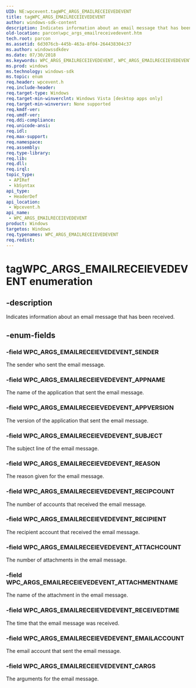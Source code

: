 ```yaml
---
UID: NE:wpcevent.tagWPC_ARGS_EMAILRECEIEVEDEVENT
title: tagWPC_ARGS_EMAILRECEIEVEDEVENT
author: windows-sdk-content
description: Indicates information about an email message that has been received.
old-location: parcon\wpc_args_emailreceivedevent.htm
tech.root: parcon
ms.assetid: 6d3076cb-445b-463a-8f04-264438304c37
ms.author: windowssdkdev
ms.date: 07/30/2018
ms.keywords: WPC_ARGS_EMAILRECEIEVEDEVENT, WPC_ARGS_EMAILRECEIEVEDEVENT enumeration, WPC_ARGS_EMAILRECEIEVEDEVENT_APPNAME, WPC_ARGS_EMAILRECEIEVEDEVENT_APPVERSION, WPC_ARGS_EMAILRECEIEVEDEVENT_ATTACHCOUNT, WPC_ARGS_EMAILRECEIEVEDEVENT_ATTACHMENTNAME, WPC_ARGS_EMAILRECEIEVEDEVENT_CARGS, WPC_ARGS_EMAILRECEIEVEDEVENT_EMAILACCOUNT, WPC_ARGS_EMAILRECEIEVEDEVENT_REASON, WPC_ARGS_EMAILRECEIEVEDEVENT_RECEIVEDTIME, WPC_ARGS_EMAILRECEIEVEDEVENT_RECIPCOUNT, WPC_ARGS_EMAILRECEIEVEDEVENT_RECIPIENT, WPC_ARGS_EMAILRECEIEVEDEVENT_SENDER, WPC_ARGS_EMAILRECEIEVEDEVENT_SUBJECT, WPC_ARGS_EMAILRECEIVEDEVENT, parcon.wpc_args_emailreceivedevent, tagWPC_ARGS_EMAILRECEIEVEDEVENT, wpcevent/WPC_ARGS_EMAILRECEIEVEDEVENT, wpcevent/WPC_ARGS_EMAILRECEIEVEDEVENT_APPNAME, wpcevent/WPC_ARGS_EMAILRECEIEVEDEVENT_APPVERSION, wpcevent/WPC_ARGS_EMAILRECEIEVEDEVENT_ATTACHCOUNT, wpcevent/WPC_ARGS_EMAILRECEIEVEDEVENT_ATTACHMENTNAME, wpcevent/WPC_ARGS_EMAILRECEIEVEDEVENT_CARGS, wpcevent/WPC_ARGS_EMAILRECEIEVEDEVENT_EMAILACCOUNT, wpcevent/WPC_ARGS_EMAILRECEIEVEDEVENT_REASON, wpcevent/WPC_ARGS_EMAILRECEIEVEDEVENT_RECEIVEDTIME, wpcevent/WPC_ARGS_EMAILRECEIEVEDEVENT_RECIPCOUNT, wpcevent/WPC_ARGS_EMAILRECEIEVEDEVENT_RECIPIENT, wpcevent/WPC_ARGS_EMAILRECEIEVEDEVENT_SENDER, wpcevent/WPC_ARGS_EMAILRECEIEVEDEVENT_SUBJECT
ms.prod: windows
ms.technology: windows-sdk
ms.topic: enum
req.header: wpcevent.h
req.include-header: 
req.target-type: Windows
req.target-min-winverclnt: Windows Vista [desktop apps only]
req.target-min-winversvr: None supported
req.kmdf-ver: 
req.umdf-ver: 
req.ddi-compliance: 
req.unicode-ansi: 
req.idl: 
req.max-support: 
req.namespace: 
req.assembly: 
req.type-library: 
req.lib: 
req.dll: 
req.irql: 
topic_type:
 - APIRef
 - kbSyntax
api_type:
 - HeaderDef
api_location:
 - Wpcevent.h
api_name:
 - WPC_ARGS_EMAILRECEIEVEDEVENT
product: Windows
targetos: Windows
req.typenames: WPC_ARGS_EMAILRECEIEVEDEVENT
req.redist: 
---
```


# tagWPC_ARGS_EMAILRECEIEVEDEVENT enumeration


## -description


Indicates information about an email message that has been received.


## -enum-fields




### -field WPC_ARGS_EMAILRECEIEVEDEVENT_SENDER

The sender who sent the email message.


### -field WPC_ARGS_EMAILRECEIEVEDEVENT_APPNAME

The name of the application that sent the email message.


### -field WPC_ARGS_EMAILRECEIEVEDEVENT_APPVERSION

The version of the application that sent the email message.


### -field WPC_ARGS_EMAILRECEIEVEDEVENT_SUBJECT

The subject line of the email message.


### -field WPC_ARGS_EMAILRECEIEVEDEVENT_REASON

The reason given for the email message.


### -field WPC_ARGS_EMAILRECEIEVEDEVENT_RECIPCOUNT

The number of accounts that received the email message.


### -field WPC_ARGS_EMAILRECEIEVEDEVENT_RECIPIENT

The recipient account that received the email message.


### -field WPC_ARGS_EMAILRECEIEVEDEVENT_ATTACHCOUNT

The number of attachments in the email message.


### -field WPC_ARGS_EMAILRECEIEVEDEVENT_ATTACHMENTNAME

The name of the attachment in the email message.


### -field WPC_ARGS_EMAILRECEIEVEDEVENT_RECEIVEDTIME

The time that the email message was received.


### -field WPC_ARGS_EMAILRECEIEVEDEVENT_EMAILACCOUNT

The email account that sent the email message.


### -field WPC_ARGS_EMAILRECEIEVEDEVENT_CARGS

The arguments for the email message.


